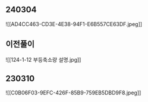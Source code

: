 ## 240304
![[AD4CC463-CD3E-4E38-94F1-E6B557CE63DF.jpeg]]
## 이전풀이
![[124-1-12 부등축소량 설명.jpg]]
## 230310
![[C0B06F03-9EFC-426F-85B9-759EB5DBD9F8.jpeg]]